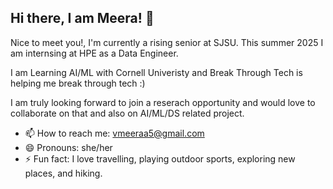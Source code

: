 ## Hi there, I am Meera! 👋

<!--
**meeraa5/meeraa5** is a ✨ _special_ ✨ repository because its `README.md` (this file) appears on your GitHub profile.

Here are some ideas to get you started: -->

Nice to meet you!, I'm currently a rising senior at SJSU. This summer 2025 I am internsing at HPE as a Data Engineer. 

I am Learning AI/ML with Cornell Univeristy and Break Through Tech is helping me break through tech :)

I am truly looking forward to join a reserach opportunity and would love to collaborate on that and also on AI/ML/DS related project. 

- 📫 How to reach me: vmeeraa5@gmail.com
- 😄 Pronouns: she/her
- ⚡ Fun fact: I love travelling, playing outdoor sports, exploring new places, and hiking. 

